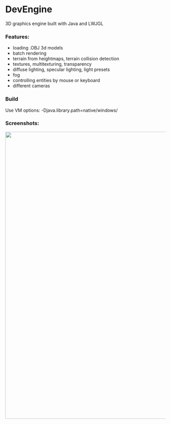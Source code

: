 # DevEngine
3D graphics engine built with Java and LWJGL

### Features:
* loading .OBJ 3d models
* batch rendering
* terrain from heightmaps, terrain collision detection
* textures, multitexturing, transparency
* diffuse lighting, specular lighting, light presets
* fog
* controlling entities by mouse or keyboard
* different cameras

### Build
Use VM options: -Djava.library.path=native/windows/

### Screenshots:
<p align="center">
  <img src="https://cloud.githubusercontent.com/assets/9119159/26228091/ee1e01aa-3c36-11e7-8d0a-890e885fd7b8.png" width="900"/>
</p>
